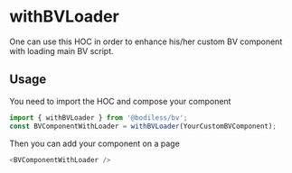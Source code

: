 # withBVLoader

One can use this HOC in order to enhance his/her custom BV component with loading main BV script.

## Usage

You need to import the HOC and compose your component

``` js
import { withBVLoader } from '@bodiless/bv';
const BVComponentWithLoader = withBVLoader(YourCustomBVComponent);
```

Then you can add your component on a page

``` js
<BVComponentWithLoader />
```
